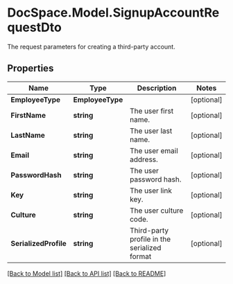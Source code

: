 # DocSpace.Model.SignupAccountRequestDto
The request parameters for creating a third-party account.

## Properties

Name | Type | Description | Notes
------------ | ------------- | ------------- | -------------
**EmployeeType** | **EmployeeType** |  | [optional] 
**FirstName** | **string** | The user first name. | [optional] 
**LastName** | **string** | The user last name. | [optional] 
**Email** | **string** | The user email address. | [optional] 
**PasswordHash** | **string** | The user password hash. | [optional] 
**Key** | **string** | The user link key. | [optional] 
**Culture** | **string** | The user culture code. | [optional] 
**SerializedProfile** | **string** | Third-party profile in the serialized format | [optional] 

[[Back to Model list]](../README.md#documentation-for-models) [[Back to API list]](../README.md#documentation-for-api-endpoints) [[Back to README]](../README.md)

